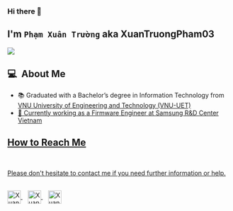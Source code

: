 ### Hi there 👋

## I'm `Phạm Xuân Trường` aka XuanTruongPham03
![](https://komarev.com/ghpvc/?username=XuanTruongPham03)
      <h2> 💻 &nbsp;About Me </h2>
       <ul>
       <li>📚 Graduated with a Bachelor’s degree in Information Technology from <a href="https://uet.vnu.edu.vn/en/">VNU University of Engineering and Technology (VNU-UET)</li>
       <li>💼 Currently working as a Firmware Engineer at Samsung R&D Center Vietnam</li>
       </ul>
<div>
      <h2><b>How to Reach Me</b></h2>
      <br>
      <p>Please don't hesitate to contact me if you need further information or help.
      </p>
      <br>
      <!--       Facebook link -->
      <a href="https://www.facebook.com/xuantruong.pham.1210" target="_blank">
      <img align="center" alt="XuanTruong | Facebook" width="30em" src="https://img.icons8.com/ios-glyphs/1x/facebook-new.png" />
      </a> &nbsp;&nbsp;
      <!--       Linkedin link -->
      <a href="https://www.linkedin.com/in/xuantruong2003/" target="_blank">
      <img align="center" alt="XuanTruong | LinkedIn" width="30em" src="https://img.icons8.com/ios-glyphs/50/000000/linkedin.png" />
      </a> &nbsp;&nbsp;
      <!--       Gmail link -->
      <a href="mailto:phamxuantruong843@gmail.com" target="_blank">
      <img align="center" alt="XuanTruong | Gmail" width="30em" src="https://img.icons8.com/ios-glyphs/50/000000/gmail.png" />
      </a>
</div>

